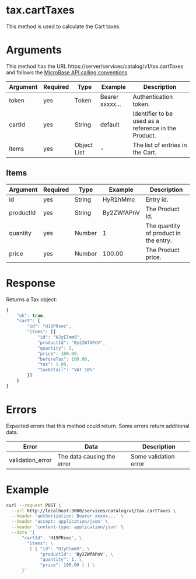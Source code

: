 # tax.cartTaxes

This method is used to calculate the Cart taxes.

# Arguments

This method has the URL https://server/services/catalog/v1/tax.cartTaxes and
follows the [MicroBase API calling conventions](../calling-conventions.html).

Argument | Required | Type | Example | Description
---------|----------|------|---------|------------
token  | yes | Token       | Bearer xxxxx... | Authentication token.
cartId | yes | String      | default         | Identifier to be used as a reference in the Product.
items  | yes | Object List | -               | The list of entries in the Cart.

## Items

Argument | Required | Type | Example | Description
---------|----------|------|---------|------------
id        | yes | String | HyR1hMmc   | Entry id.
productId | yes | String | By2ZWfAPnV | The Product Id.
quantity  | yes | Number | 1          | The quantity of product in the entry.
price     | yes | Number | 100.00     | The Product price.

# Response

Returns a Tax object:

```javascript
{
    "ok": true,
    "cart": {
        "id": "H19PRsec",
        "items": [{
            "id": "HJyElmm9",
            "productId": "By2ZWfAPnV",
            "quantity": 1,
            "price": 100.00,
            "beforeTax": 100.00,
            "tax": 1.00,
            "taxDetail": "VAT 10%"
        }]
    }
}
```

# Errors

Expected errors that this method could return. Some errors return additional data.

Error | Data | Description
------|------|------------
validation_error | The data causing the error | Some validation error

# Example

```bash
curl --request POST \
  --url http://localhost:3000/services/catalog/v1/tax.cartTaxes \
  --header 'authorization: Bearer xxxxx...' \
  --header 'accept: application/json' \
  --header 'content-type: application/json' \
  --data '{
      "cartId": 'H19PRsec', \
        "items": \
         [ { "id": "HJyElmm9", \
             "productId": 'By2ZWfAPnV', \
             "quantity": 1, \
             "price": 100.00 } ] \
      }'
```

